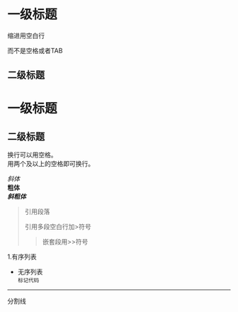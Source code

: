 # 一级标题
缩进用空白行

而不是空格或者TAB
## 二级标题
一级标题
===
二级标题
---

换行可以用空格。   
用两个及以上的空格即可换行。  

_斜体_  
**粗体**  
***斜粗体***

>引用段落
>
>引用多段空白行加>符号
>>嵌套段用>>符号

1.有序列表  
- 无序列表  
`标记代码`

---  
分割线
